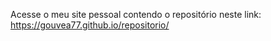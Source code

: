 Acesse o meu site pessoal contendo o repositório neste link: https://gouvea77.github.io/repositorio/
